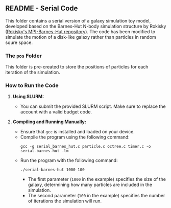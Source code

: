 ## README - Serial Code

This folder contains a serial version of a galaxy simulation toy model, developed based on the Barnes-Hut N-body simulation structure by Rokisky ([Rokisky's MPI-Barnes-Hut repository](https://github.com/Jrokisky/MPI-Barnes-hut/tree/master)). The code has been modified to simulate the motion of a disk-like galaxy rather than particles in random squre space.

### The `pos` Folder
This folder is pre-created to store the positions of particles for each iteration of the simulation.

### How to Run the Code

1. **Using SLURM:**
   - You can submit the provided SLURM script. Make sure to replace the account with a valid budget code.

2. **Compiling and Running Manually:**
   - Ensure that `gcc` is installed and loaded on your device.
   - Compile the program using the following command:
     ```
     gcc -g serial_barnes_hut.c particle.c octree.c timer.c -o serial-barnes-hut -lm
     ```
   - Run the program with the following command:
     ```
     ./serial-barnes-hut 1000 100
     ```
     - The first parameter (`1000` in the example) specifies the size of the galaxy, determining how many particles are included in the simulation.
     - The second parameter (`100` in the example) specifies the number of iterations the simulation will run.